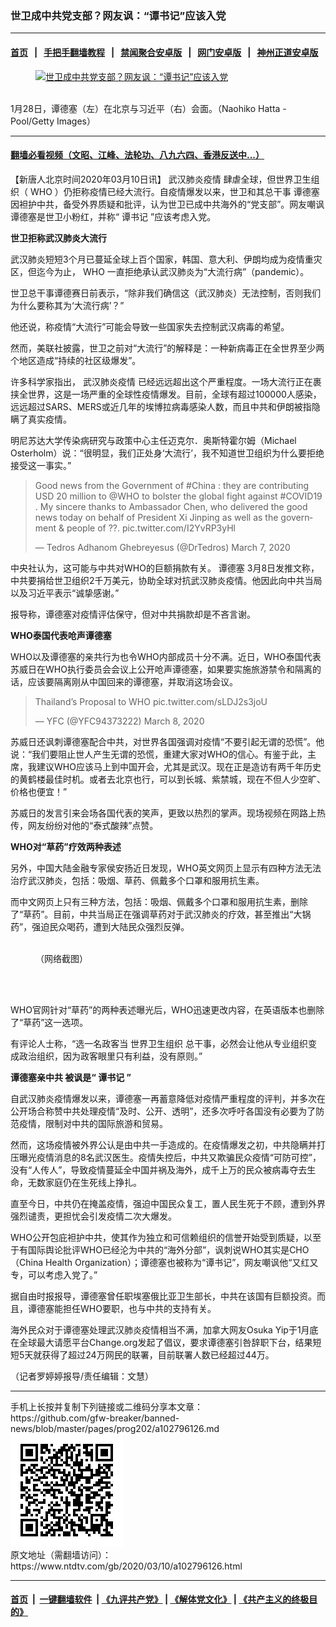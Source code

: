 ### 世卫成中共党支部？网友讽：“谭书记”应该入党
------------------------

#### [首页](https://github.com/gfw-breaker/banned-news/blob/master/README.md) &nbsp;&nbsp;|&nbsp;&nbsp; [手把手翻墙教程](https://github.com/gfw-breaker/guides/wiki) &nbsp;&nbsp;|&nbsp;&nbsp; [禁闻聚合安卓版](https://github.com/gfw-breaker/bn-android) &nbsp;&nbsp;|&nbsp;&nbsp; [网门安卓版](https://github.com/oGate2/oGate) &nbsp;&nbsp;|&nbsp;&nbsp; [神州正道安卓版](https://github.com/SzzdOgate/update) 



<div><div class="featured_image">
 <a href="https://i.ntdtv.com/assets/uploads/2020/03/GettyImages-1196987003-1.jpg" target="_blank">
  <figure>
   <img alt="世卫成中共党支部？网友讽：“谭书记”应该入党" src="https://i.ntdtv.com/assets/uploads/2020/03/GettyImages-1196987003-1-800x450.jpg"/>
  </figure><br/>
 </a>
 <span class="caption">
  1月28日，谭德塞（左）在北京与习近平（右）会面。（Naohiko Hatta - Pool/Getty Images）
 </span>
</div>
</div><hr/>

#### [翻墙必看视频（文昭、江峰、法轮功、八九六四、香港反送中...）](https://github.com/gfw-breaker/banned-news/blob/master/pages/link3.md)

<div><div class="post_content" itemprop="articleBody">
 <p>
  【新唐人北京时间2020年03月10日讯】
  <ok href="https://www.ntdtv.com/gb/442749.htm">
   武汉肺炎疫情
  </ok>
  肆虐全球，但世界卫生组织（
  <ok href="https://www.ntdtv.com/gb/who.htm">
   WHO
  </ok>
  ）仍拒称疫情已经大流行。自疫情爆发以来，世卫和其总干事
  <ok href="https://www.ntdtv.com/gb/谭德塞.htm">
   谭德塞
  </ok>
  因袒护中共，备受外界质疑和批评，认为世卫已成中共海外的“党支部”。网友嘲讽谭德塞是世卫小粉红，并称“
  <ok href="https://www.ntdtv.com/gb/谭书记.htm">
   谭书记
  </ok>
  ”应该考虑入党。
 </p>
 <p>
  <strong>
   世卫拒称武汉肺炎大流行
  </strong>
 </p>
 <p>
  武汉肺炎短短3个月已蔓延全球上百个国家，韩国、意大利、伊朗均成为疫情重灾区，但迄今为止，
  <ok href="https://www.ntdtv.com/gb/who.htm">
   WHO
  </ok>
  一直拒绝承认武汉肺炎为“大流行病”（pandemic）。
 </p>
 <p>
  世卫总干事谭德赛日前表示，“除非我们确信这（武汉肺炎）无法控制，否则我们为什么要称其为‘大流行病’？”
 </p>
 <p>
  他还说，称疫情“大流行”可能会导致一些国家失去控制武汉病毒的希望。
 </p>
 <p>
  然而，美联社披露，世卫之前对“大流行”的解释是：一种新病毒正在全世界至少两个地区造成“持续的社区级爆发”。
 </p>
 <p>
  许多科学家指出，
  <ok href="https://www.ntdtv.com/gb/442749.htm">
   武汉肺炎疫情
  </ok>
  已经远远超出这个严重程度。一场大流行正在裹挟全世界，这是一场严重的全球性疫情爆发。目前，全球有超过100000人感染，远远超过SARS、MERS或近几年的埃博拉病毒感染人数，而且中共和伊朗被指隐瞒了真实疫情。
 </p>
 <p>
  明尼苏达大学传染病研究与政策中心主任迈克尔．奥斯特霍尔姆（Michael Osterholm）说：“很明显，我们正处身‘大流行’，我不知道世卫组织为什么要拒绝接受这一事实。”
 </p>
 <blockquote class="twitter-tweet">
  <p dir="ltr" lang="en">
   Good news from the Government of
   <ok href="https://twitter.com/hashtag/China?src=hash&amp;ref_src=twsrc%5Etfw">
    #China
   </ok>
   : they are contributing USD 20 million to
   <ok href="https://twitter.com/WHO?ref_src=twsrc%5Etfw">
    @WHO
   </ok>
   to bolster the global fight against
   <ok href="https://twitter.com/hashtag/COVID19?src=hash&amp;ref_src=twsrc%5Etfw">
    #COVID19
   </ok>
   . My sincere thanks to Ambassador Chen, who delivered the good news today on behalf of President Xi Jinping as well as the government &amp; people of ??.
   <ok href="https://t.co/I2YvRP3yHl">
    pic.twitter.com/I2YvRP3yHl
   </ok>
  </p>
  <p>
   — Tedros Adhanom Ghebreyesus (@DrTedros)
   <ok href="https://twitter.com/DrTedros/status/1236288105382117378?ref_src=twsrc%5Etfw">
    March 7, 2020
   </ok>
  </p>
 </blockquote>
 <p>
  <script async="" charset="utf-8" src="https://platform.twitter.com/widgets.js">
  </script>
 </p>
 <p>
 </p>
 <p>
  中央社认为，这可能与中共对WHO的巨额捐款有关。
  <ok href="https://www.ntdtv.com/gb/谭德塞.htm">
   谭德塞
  </ok>
  3月8日发推文称，中共要捐给世卫组织2千万美元，协助全球对抗武汉肺炎疫情。他因此向中共当局以及习近平表示“诚挚感谢。”
 </p>
 <p>
  报导称，谭德塞对疫情评估保守，但对中共捐款却是不吝言谢。
 </p>
 <p>
  <strong>
   WHO泰国代表呛声谭德塞
  </strong>
 </p>
 <p>
  WHO以及谭德塞的亲共行为也令WHO内部成员十分不满。近日，WHO泰国代表苏威日在WHO执行委员会会议上公开呛声谭德塞，如果要实施旅游禁令和隔离的话，应该要隔离刚从中国回来的谭德塞，并取消这场会议。
 </p>
 <blockquote class="twitter-tweet">
  <p dir="ltr" lang="en">
   Thailand’s Proposal to WHO
   <ok href="https://t.co/sLDJ2s3joU">
    pic.twitter.com/sLDJ2s3joU
   </ok>
  </p>
  <p>
   — YFC (@YFC94373222)
   <ok href="https://twitter.com/YFC94373222/status/1236477052552974342?ref_src=twsrc%5Etfw">
    March 8, 2020
   </ok>
  </p>
 </blockquote>
 <p>
  <script async="" charset="utf-8" src="https://platform.twitter.com/widgets.js">
  </script>
 </p>
 <p>
 </p>
 <p>
  苏威日还讽刺谭德塞配合中共，对世界各国强调对疫情“不要引起无谓的恐慌”。他说：“我们要阻止世人产生无谓的恐慌，重建大家对WHO的信心。有鉴于此，主席，我建议WHO应该马上到中国开会，尤其是武汉。现在正是造访有两千年历史的黄鹤楼最佳时机。或者去北京也行，可以到长城、紫禁城，现在不但人少空旷、价格也便宜！”
 </p>
 <p>
  苏威日的发言引来会场各国代表的笑声，更致以热烈的掌声。现场视频在网路上热传，网友纷纷对他的“泰式酸辣”点赞。
 </p>
 <p>
  <strong>
   WHO对“草药”疗效两种表述
  </strong>
 </p>
 <p>
  另外，中国大陆金融专家侯安扬近日发现，WHO英文网页上显示有四种方法无法治疗武汉肺炎，包括：吸烟、草药、佩戴多个口罩和服用抗生素。
 </p>
 <p>
  而中文网页上只有三种方法，包括：吸烟、佩戴多个口罩和服用抗生素，删除了“草药”。目前，中共当局正在强调草药对于武汉肺炎的疗效，甚至推出“大锅药”，强迫民众喝药，遭到大陆民众强烈反弹。
 </p>
 <figure class="wp-caption alignnone" id="attachment_102796132" style="width: 600px">
  <img alt="" class="size-medium wp-image-102796132" src="https://i.ntdtv.com/assets/uploads/2020/03/1-110-600x395.jpg">
   <br/><figcaption class="wp-caption-text">
    （网络截图）
   </figcaption><br/>
  </img>
 </figure><br/>
 <p>
  WHO官网针对“草药”的两种表述曝光后，WHO迅速更改内容，在英语版本也删除了“草药”这一选项。
 </p>
 <p>
  有评论人士称，“选一名政客当
  <ok href="https://www.ntdtv.com/gb/世界卫生组织.htm">
   世界卫生组织
  </ok>
  总干事，必然会让他从专业组织变成政治组织，因为政客眼里只有利益，没有原则。”
 </p>
 <p>
  <strong>
   谭德塞亲中共 被讽是“
   <ok href="https://www.ntdtv.com/gb/谭书记.htm">
    谭书记
   </ok>
   ”
  </strong>
 </p>
 <p>
  自武汉肺炎疫情爆发以来，谭德塞一再蓄意降低对疫情严重程度的评判，并多次在公开场合称赞中共处理疫情“及时、公开、透明”，还多次呼吁各国没有必要为了防范疫情，限制对中共的国际旅游和贸易。
 </p>
 <p>
  然而，这场疫情被外界公认是由中共一手造成的。在疫情爆发之初，中共隐瞒并打压曝光疫情消息的8名武汉医生。疫情失控后，中共又欺骗民众疫情“可防可控”，没有“人传人”，导致疫情蔓延全中国并祸及海外，成千上万的民众被病毒夺去生命，无数家庭仍在生死线上挣扎。
 </p>
 <p>
  直至今日，中共仍在掩盖疫情，强迫中国民众复工，置人民生死于不顾，遭到外界强烈谴责，更担忧会引发疫情二次大爆发。
 </p>
 <p>
  WHO公开包庇袒护中共，使其作为独立和可信赖组织的信誉开始受到质疑，以至于有国际舆论批评WHO已经沦为中共的“海外分部”，讽刺说WHO其实是CHO（China Health Organization）；谭德塞也被称为“谭书记”，网友嘲讽他“又红又专，可以考虑入党了。”
 </p>
 <p>
  据自由时报报导，谭德塞曾任职埃塞俄比亚卫生部长，中共在该国有巨额投资。而且，谭德塞能担任WHO要职，也与中共的支持有关。
 </p>
 <p>
  海外民众对于谭德塞处理武汉肺炎疫情相当不满，加拿大网友Osuka Yip于1月底在全球最大请愿平台Change.org发起了倡议，要求谭德塞引咎辞职下台，结果短短5天就获得了超过24万网民的联署，目前联署人数已经超过44万。
 </p>
 <p>
  （记者罗婷婷报导/责任编辑：文慧）
 </p>
 <div class="single_ad">
 </div>
</div>
</div>
<hr/>
手机上长按并复制下列链接或二维码分享本文章：<br/>
https://github.com/gfw-breaker/banned-news/blob/master/pages/prog202/a102796126.md <br/>
<a href='https://github.com/gfw-breaker/banned-news/blob/master/pages/prog202/a102796126.md'><img src='https://github.com/gfw-breaker/banned-news/blob/master/pages/prog202/a102796126.md.png'/></a> <br/>
原文地址（需翻墙访问）：https://www.ntdtv.com/gb/2020/03/10/a102796126.html


------------------------
#### [首页](https://github.com/gfw-breaker/banned-news/blob/master/README.md) &nbsp;|&nbsp; [一键翻墙软件](https://github.com/gfw-breaker/nogfw/blob/master/README.md) &nbsp;| [《九评共产党》](https://github.com/gfw-breaker/9ping.md/blob/master/README.md#九评之一评共产党是什么) | [《解体党文化》](https://github.com/gfw-breaker/jtdwh.md/blob/master/README.md) | [《共产主义的终极目的》](https://github.com/gfw-breaker/gczydzjmd.md/blob/master/README.md)


<img src='http://gfw-breaker.win/banned-news/pages/prog202/a102796126.md' width='0px' height='0px'/>